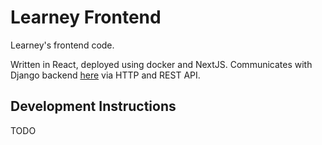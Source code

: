 # Learney Frontend
Learney's frontend code.

Written in React, deployed using docker and NextJS. Communicates with Django backend
[here](https://github.com/Henry-Pulver/learney-mvp) via HTTP and REST API.

## Development Instructions

TODO
